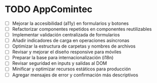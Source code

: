 # TODO AppComintec

- [ ] Mejorar la accesibilidad (a11y) en formularios y botones
- [ ] Refactorizar componentes repetidos en componentes reutilizables
- [ ] Implementar validación centralizada de formularios
- [ ] Añadir indicadores de carga en operaciones asíncronas
- [ ] Optimizar la estructura de carpetas y nombres de archivos
- [ ] Revisar y mejorar el diseño responsive para móviles
- [ ] Preparar la base para internacionalización (i18n)
- [ ] Revisar seguridad en inputs y salidas al DOM
- [ ] Minificar y optimizar recursos estáticos para producción
- [ ] Agregar mensajes de error y confirmación más descriptivos
